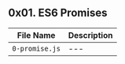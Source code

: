 ## 0x01. ES6 Promises

| File Name | Description     |
| ------------ | ------------    |
| `0-promise.js` | --- |